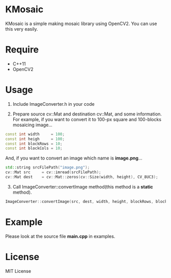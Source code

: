 # KMosaic
KMosaic is a simple making mosaic library using OpenCV2.
You can use this very easily.

# Require
* C++11
* OpenCV2

# Usage
1. Include ImageConverter.h in your code

2. Prepare source cv::Mat and destination cv::Mat, and some information.
For example, if you want to convert it to 100-px square and 100-blocks mosaicing image...
```cpp
const int width     = 100;
const int heigh     = 100;
const int blockRows = 10;
const int blockCols = 10;
``` 

And, if you want to convert an image which name is **image.png**...  
```cpp
std::string srcFilePath("image.png");
cv::Mat src     = cv::imread(srcFilePath);
cv::Mat dest    = cv::Mat::zeros(cv::Size(width, height), CV_8UC3);
``` 

3. Call ImageConverter::convertImage method(this method is a **static** method).
```cpp 
ImageConverter::convertImage(src, dest, width, height, blockRows, blockCols);
```

# Example
Please look at the source file **main.cpp** in examples.

# License
MIT License
